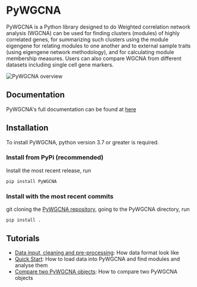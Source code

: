 # PyWGCNA

PyWGCNA is a Python library designed to do Weighted correlation network analysis (WGCNA) 
can be used for finding clusters (modules) of highly correlated genes, for summarizing 
such clusters using the module eigengene for relating modules to one another and 
to external sample traits (using eigengene network methodology), and for calculating 
module membership measures. Users can also compare WGCNA from different datasets
including single cell gene markers.

![PyWGCNA overview](docs/PyWGCNA_overview.png)

## Documentation
PyWGCNA's full documentation can be found at [here](https://mortazavilab.github.io/PyWGCNA/)

## Installation

To install PyWGCNA, python version 3.7 or greater is required.

### Install from PyPi (recommended)
Install the most recent release, run

`pip install PyWGCNA`

### Install with the most recent commits
git cloning the [PyWGCNA repository](https://github.com/mortazavilab/PyWGCNA), going to the PyWGCNA directory, run

`pip install .`

## Tutorials

- [Data input, cleaning and pre-processing](tutorials/Data_format.md): How data format look like
- [Quick Start](tutorials/Quick_Start.md): How to load data into PyWGCNA and find modules and analyse them
- [Compare two PyWGCNA objects](tutorials/Comparison.md): How to compare two PyWGCNA objects


